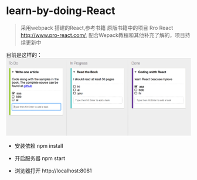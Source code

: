 # learn-by-doing-React

> 采用webpack 搭建的React,参考书籍 原版书籍中的项目 Rro React http://www.pro-react.com/, 配合Wepack教程和其他补充了解的，项目持续更新中

目前是这样的：
!["learn-react"](./app/img/demo1.png)

- 安装依赖
npm install

- 开启服务器
npm start

- 浏览器打开
 http://localhost:8081

